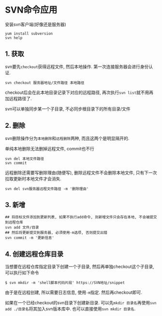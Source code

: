 # SVN命令应用

安装svn客户端(好像还是服务器)

```
yum install subversion
svn help
```

## 1. 获取

svn要先`checkout`获得远程文件, 然后本地操作. 第一次连接服务器会进行身份认证.

```
svn checkout 服务器地址/文件路径 本地路径
```

checkout后会在此本地目录记录下对应的远程路径, 再次执行`svn list`就不用再加远程路径了.

svn可以单独同步某一个子目录, 不必同步根目录下的所有目录/文件

## 2. 删除

svn删除操作分为`本地删除`和`远程删除`两种, 而且这两个是明显隔开的.

单纯本地删除无法删掉远程文件, commit也不行

```
svn del 本地文件路径
svn commit
```

远程删除还需要写删除理由(随便写), 删除远程文件不会删除本地文件, 只有下一次拉取更新时本地文件才会消失.

```
svn del svn服务器远程文件路径 -m '删除理由'
```

## 3. 新增

```
## 将目标文件添加到更新列表, 如果不执行add命令, 则新增文件只会存在本地, 不会被提交到远程仓库
svn add 文件/目录
## 然后将更新提交到服务器, 必须使用-m选项, 否则提交出错
svn commit -m '更新信息'
```

## 4. 创建远程仓库目录

当想要在远程仓库指定目录下创建一个子目录, 然后再单独checkout这个子目录, 可以执行如下命令

```
$ svn mkdir -m 'shell脚本代码片段' https://SVN地址/snippet
```

由于是在远程创建, 所以需要日志信息, 使用`-m`指定. 然后再checkout即可.

如果在一个已经checkout的svn目录下创建新目录. 可以先`mkdir 目录名`再使用`svn add ./目录名`将其加入svn版本库中. 也可以直接使用`svn mkdir 目录名`.